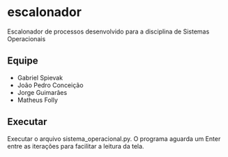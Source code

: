 # escalonador

Escalonador de processos desenvolvido para a disciplina de Sistemas Operacionais

## Equipe 

* Gabriel Spievak
* João Pedro Conceição
* Jorge Guimarães
* Matheus Folly

## Executar

Executar o arquivo sistema_operacional.py. O programa aguarda um Enter entre as iterações para facilitar a leitura da tela.
